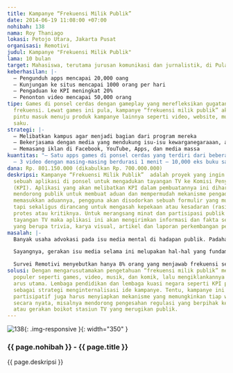 ```yaml
---
title: Kampanye “Frekuensi Milik Publik”
date: 2014-06-19 11:08:00 +07:00
nohibah: 138
nama: Roy Thaniago
lokasi: Petojo Utara, Jakarta Pusat
organisasi: Remotivi
judul: Kampanye "Frekuensi Milik Publik"
lama: 10 bulan
target: Mahasiswa, terutama jurusan komunikasi dan jurnalistik, di Pulau Jawa
keberhasilan: |-
  — Pengunduh apps mencapai 20,000 oang
  – Kunjungan ke situs mencapai 1000 orang per hari
  – Pengaduan ke KPI meningkat 20%
  – Penonton video mencapai 50,000 orang
tipe: Games di ponsel cerdas dengan gameplay yang merefleksikan gugatan warga atas
  frekuensi. Lewat games ini pula, kampanye “frekuensi milik publik” akan menjadi
  pintu masuk menuju produk kampanye lainnya seperti video, website, musik, dan buku
  saku.
strategi: |-
  – Melibatkan kampus agar menjadi bagian dari program mereka
  – Bekerjasama dengan media yang mendukung isu-isu kewarganegaraaan, agar menjadi ruang sosialisasi program
  – Memasang iklan di Facebook, YouTube, Apps, dan media massa
kuantitas: "– Satu apps games di ponsel cerdas yang terdiri dari beberapa gameplay
  – 3 video dengan masing-masing berdurasi 1 menit – 10,000 eks buku saku dan selebaran"
dana: Rp. 801.150.000 (dikabulkan Rp. 700.000.000)
deskripsi: Kampanye “Frekuensi Milik Publik”  adalah proyek yang ingin menciptakan
  sebuah aplikasi di ponsel untuk mengadukan tayangan TV ke Komisi Penyiaran Indonesia
  (KPI). Aplikasi yang akan melibatkan KPI dalam pembuatannya ini diharapkan mampu
  mendorong publik untuk membuat aduan dan mempermudah mekanisme pengaduan. Dalam
  memasukkan aduannya, pengguna akan disodorkan sebuah formulir yang mudah dikerjakan
  tapi sekaligus dirancang untuk mengasah kepekaan atau kesadaran (rasionalisasi)
  protes atau kritiknya. Untuk merangsang minat dan partisipasi publik untuk mengadukan
  tayangan TV maka aplikasi ini akan mengirimkan informasi dan fakta secara rutin
  yang berupa trivia, karya visual, artikel dan laporan perkembangan pengaduan.
masalah: |-
  Banyak usaha advokasi pada isu media mental di hadapan publik. Padahal dukungan publik amat dibutuhkan bagi upaya memperbaiki media. Rupanya, ada kesenjangan pengetahuan masyarakat mengenai isu penyiaran dan posisi mereka yang punya hak atas frekuensi yang digunakan stasiun TV. Tanpa mengetahui haknya, masyarakat menjadi tak berdaya.

  Sayangnya, gerakan isu media selama ini melupakan hal-hal yang fundamental. Pertama, gerakan ini alpa melakukan dekonstruksi dan demistifikasi terhadap superioritas media. Kedua, diskusi seputarnya hanya beredar di lingkup tertentu. Ketiga, kurangnya saluran pengetahuan terhadap hal yang mendasar: frekuensi adalah milik publik.

  Survei Remotivi menyebutkan hanya 8% orang yang menjawab frekuensi sebagai milik publik. Kurangnya pengetahuan dasar macam inilah yang menjadi salah satu muara persoalan mandeknya gerakan pada isu media. Perolehan pengetahuan “frekuensi milik publik” akan mengemansipasi dan mereposisi masyarakat dari konsumen menjadi warga negara.
solusi: Dengan mengarusutamakan pengetahuan “frekuensi milik publik” melalui medium-medium
  populer seperti games, video, musik, dan komik, lalu mengiklankannya di media-media
  arus utama. Lembaga pendidikan dan lembaga kuasi negara seperti KPI perlu dilibatkan
  sebagai strategi menginternalisasi ide kampanye. Tentu, kampanye ini selain harus
  partisipatif juga harus menyiapkan mekanisme yang memungkinkan tiap warga bisa terlibat
  secara nyata, misalnya mendorong pengesahan regulasi yang berpihak kepada publik
  atau gerakan boikot stasiun TV yang merugikan publik.
---
```


![138](/static/img/hibahcms/138.png){: .img-responsive }{: width="350" }

### {{ page.nohibah }} - {{ page.title }}

{{ page.deskripsi }}
